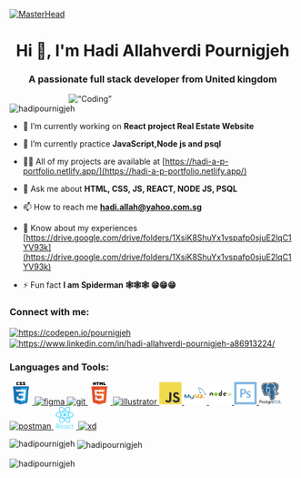 [![MasterHead](https://camo.githubusercontent.com/ba9f3bd30647e352a3f5e1e45eb45c6ec7bad6155cd16aaedf4a426738da0ca5/68747470733a2f2f696e646f616e616c79746963612e636f6d2f7374617469632f696d616765732f62616e6e6572722e676966)](https://rishavchanda.io)
<h1 align="center">Hi 👋, I'm Hadi Allahverdi Pournigjeh</h1>
<h3 align="center">A passionate full stack developer from United kingdom</h3>
<img align="right" alt=“Coding” width="400" src="https://cdn.dribbble.com/users/1162077/screenshots/3848914/programmer.gif" />

<p align="left"> <img src="https://komarev.com/ghpvc/?username=hadipournigjeh&label=Profile%20views&color=0e75b6&style=flat" alt="hadipournigjeh" /> </p>

- 🔭 I’m currently working on **React project Real Estate Website**

- 🌱 I’m currently practice **JavaScript,Node js and psql**

- 👨‍💻 All of my projects are available at [https://hadi-a-p-portfolio.netlify.app/](https://hadi-a-p-portfolio.netlify.app/)

- 💬 Ask me about **HTML, CSS, JS, REACT, NODE JS, PSQL**

- 📫 How to reach me **hadi.allah@yahoo.com.sg**

- 📄 Know about my experiences [https://drive.google.com/drive/folders/1XsiK8ShuYx1vspafp0sjuE2lqC1YV93k](https://drive.google.com/drive/folders/1XsiK8ShuYx1vspafp0sjuE2lqC1YV93k)

- ⚡ Fun fact **I am Spiderman 🕸️🕸️🕸️ 😁😁😁**

<h3 align="left">Connect with me:</h3>
<p align="left">
<a href="https://codepen.io/https://codepen.io/pournigjeh" target="blank"><img align="center" src="https://raw.githubusercontent.com/rahuldkjain/github-profile-readme-generator/master/src/images/icons/Social/codepen.svg" alt="https://codepen.io/pournigjeh" height="30" width="40" /></a>
<a href="https://linkedin.com/in/https://www.linkedin.com/in/hadi-allahverdi-pournigjeh-a86913224/" target="blank"><img align="center" src="https://raw.githubusercontent.com/rahuldkjain/github-profile-readme-generator/master/src/images/icons/Social/linked-in-alt.svg" alt="https://www.linkedin.com/in/hadi-allahverdi-pournigjeh-a86913224/" height="30" width="40" /></a>
</p>

<h3 align="left">Languages and Tools:</h3>
<p align="left"> <a href="https://www.w3schools.com/css/" target="_blank" rel="noreferrer"> <img src="https://raw.githubusercontent.com/devicons/devicon/master/icons/css3/css3-original-wordmark.svg" alt="css3" width="40" height="40"/> </a> <a href="https://www.figma.com/" target="_blank" rel="noreferrer"> <img src="https://www.vectorlogo.zone/logos/figma/figma-icon.svg" alt="figma" width="40" height="40"/> </a> <a href="https://git-scm.com/" target="_blank" rel="noreferrer"> <img src="https://www.vectorlogo.zone/logos/git-scm/git-scm-icon.svg" alt="git" width="40" height="40"/> </a> <a href="https://www.w3.org/html/" target="_blank" rel="noreferrer"> <img src="https://raw.githubusercontent.com/devicons/devicon/master/icons/html5/html5-original-wordmark.svg" alt="html5" width="40" height="40"/> </a> <a href="https://www.adobe.com/in/products/illustrator.html" target="_blank" rel="noreferrer"> <img src="https://www.vectorlogo.zone/logos/adobe_illustrator/adobe_illustrator-icon.svg" alt="illustrator" width="40" height="40"/> </a> <a href="https://developer.mozilla.org/en-US/docs/Web/JavaScript" target="_blank" rel="noreferrer"> <img src="https://raw.githubusercontent.com/devicons/devicon/master/icons/javascript/javascript-original.svg" alt="javascript" width="40" height="40"/> </a> <a href="https://www.mysql.com/" target="_blank" rel="noreferrer"> <img src="https://raw.githubusercontent.com/devicons/devicon/master/icons/mysql/mysql-original-wordmark.svg" alt="mysql" width="40" height="40"/> </a> <a href="https://nodejs.org" target="_blank" rel="noreferrer"> <img src="https://raw.githubusercontent.com/devicons/devicon/master/icons/nodejs/nodejs-original-wordmark.svg" alt="nodejs" width="40" height="40"/> </a> <a href="https://www.photoshop.com/en" target="_blank" rel="noreferrer"> <img src="https://raw.githubusercontent.com/devicons/devicon/master/icons/photoshop/photoshop-line.svg" alt="photoshop" width="40" height="40"/> </a> <a href="https://www.postgresql.org" target="_blank" rel="noreferrer"> <img src="https://raw.githubusercontent.com/devicons/devicon/master/icons/postgresql/postgresql-original-wordmark.svg" alt="postgresql" width="40" height="40"/> </a> <a href="https://postman.com" target="_blank" rel="noreferrer"> <img src="https://www.vectorlogo.zone/logos/getpostman/getpostman-icon.svg" alt="postman" width="40" height="40"/> </a> <a href="https://reactjs.org/" target="_blank" rel="noreferrer"> <img src="https://raw.githubusercontent.com/devicons/devicon/master/icons/react/react-original-wordmark.svg" alt="react" width="40" height="40"/> </a> <a href="https://www.adobe.com/products/xd.html" target="_blank" rel="noreferrer"> <img src="https://cdn.worldvectorlogo.com/logos/adobe-xd.svg" alt="xd" width="40" height="40"/> </a> </p>

<p><img align="left" src="https://github-readme-stats.vercel.app/api/top-langs?username=hadipournigjeh&show_icons=true&locale=en&layout=compact" alt="hadipournigjeh" /></p>

<p>&nbsp;<img align="center" src="https://github-readme-stats.vercel.app/api?username=hadipournigjeh&show_icons=true&locale=en" alt="hadipournigjeh" /></p>

<p><img align="center" src="https://github-readme-streak-stats.herokuapp.com/?user=hadipournigjeh&" alt="hadipournigjeh" /></p>
